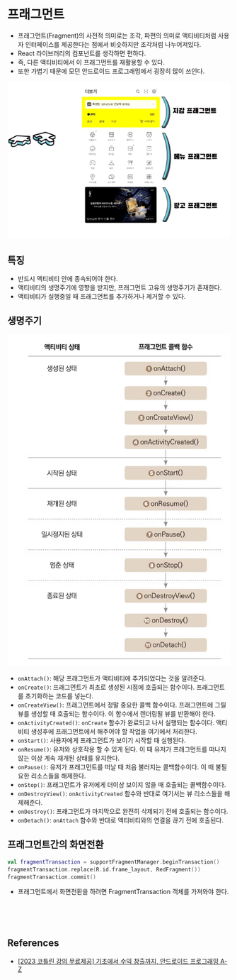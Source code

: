 # 프래그먼트

- 프래그먼트(Fragment)의 사전적 의미로는 조각, 파편의 의미로 액티비티처럼 사용자 인터페이스를 제공한다는 점에서 비슷하지만 조각처럼 나누어져있다.
- React 라이브러리의 컴포넌트를 생각하면 편하다.
- 즉, 다른 액티비티에서 이 프래그먼트를 재활용할 수 있다.
- 또한 가볍기 때문에 모던 안드로이드 프로그래밍에서 굉장히 많이 쓰인다.

![fragment](./images/fragment.png)

## 특징

- 반드시 액티비티 안에 종속되어야 한다.
- 액티비티의 생명주기에 영향을 받지만, 프래그먼트 고유의 생명주기가 존재한다.
- 액티비티가 실행중일 때 프래그먼트를 추가하거나 제거할 수 있다.

## 생명주기

![fragment-lifecycle](./images/fragment-lifecycle.png)

- `onAttach()`: 해당 프래그먼트가 액티비티에 추가되었다는 것을 알려준다.
- `onCreate()`: 프래그먼트가 최초로 생성된 시점에 호출되는 함수이다. 프래그먼트를 초기화하는 코드를 넣는다.
- `onCreateView()`: 프래그먼트에서 정말 중요한 콜백 함수이다. 프래그먼트에 그릴 뷰를 생성할 때 호출되는 함수이다. 이 함수에서 렌더링될 뷰를 반환해야 한다.
- `onActivityCreated()`: `onCreate` 함수가 완료되고 나서 실행되는 함수이다. 액티비티 생성후에 프래그먼트에서 해주어야 할 작업을 여기에서 처리한다.
- `onStart()`: 사용자에게 프래그먼트가 보이기 시작할 때 실행된다.
- `onResume()`: 유저와 상호작용 할 수 있게 된다. 이 때 유저가 프래그먼트를 떠나지 않는 이상 계속 재개된 상태를 유지한다.
- `onPause()`: 유저가 프래그먼트를 떠날 때 처음 불러지는 콜백함수이다. 이 때 불필요한 리소스들을 해제한다.
- `onStop()`: 프래그먼트가 유저에게 더이상 보이지 않을 때 호출되는 콜백함수이다.
- `onDestroyView()`: `onActivityCreated` 함수와 반대로 여기서는 뷰 리소스들을 해제해준다.
- `onDestroy()`: 프래그먼트가 마지막으로 완전히 삭제되기 전에 호출되는 함수이다.
- `onDetach()`: `onAttach` 함수와 반대로 액티비티와의 연결을 끊기 전에 호출된다.

## 프래그먼트간의 화면전환 

```kotlin
val fragmentTransaction = supportFragmentManager.beginTransaction()
fragmentTransaction.replace(R.id.frame_layout, RedFragment())
fragmentTransaction.commit()
```

- 프래그먼트에서 화면전환을 하려면 FragmentTransaction 객체를 가져와야 한다.

<br>
<br>
<br>

## References

- [[2023 코틀린 강의 무료제공] 기초에서 수익 창출까지, 안드로이드 프로그래밍 A-Z](https://www.inflearn.com/course/%EC%8C%A9%EC%B4%88%EB%B3%B4-%EC%95%88%EB%93%9C%EB%A1%9C%EC%9D%B4%EB%93%9C-%ED%94%84%EB%A1%9C%EA%B7%B8%EB%9E%98%EB%B0%8D-%EC%88%98%EC%9D%B5)